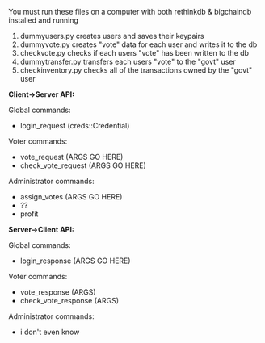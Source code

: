 You must run these files on a computer with both rethinkdb & bigchaindb installed and running

1. dummyusers.py creates users and saves their keypairs
2. dummyvote.py creates "vote" data for each user and writes it to the db
3. checkvote.py checks if each users "vote" has been written to the db
4. dummytransfer.py transfers each users "vote" to the "govt" user
5. checkinventory.py checks all of the transactions owned by the "govt" user

**Client->Server API:**

Global commands:
* login_request (creds::Credential)

Voter commands:
* vote_request (ARGS GO HERE)
* check_vote_request (ARGS GO HERE)

Administrator commands:
* assign_votes (ARGS GO HERE)
* ??
* profit

**Server->Client API:**

Global commands:
* login_response (ARGS GO HERE)

Voter commands:
* vote_response (ARGS)
* check_vote_response (ARGS)

Administrator commands:
* i don't even know
